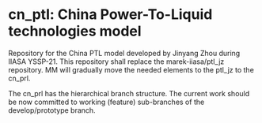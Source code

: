 # cn_ptl: China Power-To-Liquid technologies model
Repository for the China PTL model developed by Jinyang Zhou during IIASA YSSP-21. This repository shall replace the marek-iiasa/ptl_jz repository. MM will gradually move the needed elements to the ptl_jz to the cn_prl.

The cn_prl has the hierarchical branch structure. The current work should be now committed to working (feature) sub-branches of the develop/prototype branch.
